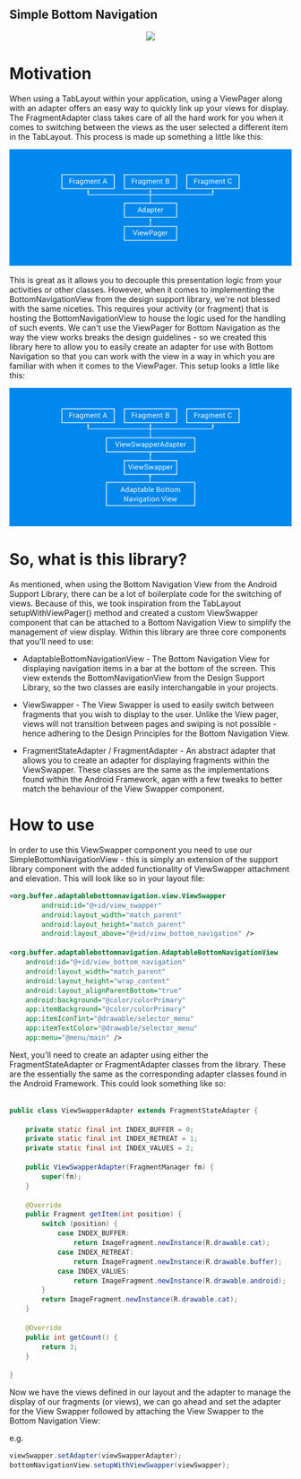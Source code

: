 Simple Bottom Navigation
-------------------------

<p align="center">
<img src="/art/demo.gif">
</p>


# Motivation

When using a TabLayout within your application, using a ViewPager along with an adapter offers an easy way to quickly link up your views for display. The FragmentAdapter class takes care of all the hard work for you when it comes to switching between the views as the user selected a different item in the TabLayout. This process is made up something a little like this:

<p align="center">
<img src="/art/view_pager.png">
</p>

This is great as it allows you to decouple this presentation logic from your activities or other classes. However, when it comes to implementing the BottomNavigationView from the design support library, we're not blessed with the same niceties. This requires your activity (or fragment) that is hosting the BottomNavigationView to house the logic used for the handling of such events. We can't use the ViewPager for Bottom Navigation as the way the view works breaks the design guidelines - so we created this library here to allow you to easily create an adapter for use with Bottom Navigation so that you can work with the view in a way in which you are familiar with when it comes to the ViewPager. This setup looks a little like this:

<p align="center">
<img src="/art/view_swapper.png">
</p>

# So, what is this library?

As mentioned, when using the Bottom Navigation View from the Android Support Library, there can be a lot of boilerplate code for the switching of views. Because of this, we took inspiration from the TabLayout setupWithViewPager() method and created a custom ViewSwapper component that can be attached to a Bottom Navigation View to simplify the management of view display. Within this library are three core components that you'll need to use:

- AdaptableBottomNavigationView - The Bottom Navigation View for displaying navigation items in a bar at the bottom of the screen.  This view extends the BottomNavigationView from the Design Support Library, so the two classes are easily interchangable in your projects.

- ViewSwapper - The View Swapper is used to easily switch between fragments that you wish to display to the user. Unlike the View pager, views will not transition between pages and swiping is not possible - hence adhering to the Design Principles for the Bottom Navigation View.

- FragmentStateAdapter / FragmentAdapter - An abstract adapter that allows you to create an adapter for displaying fragments within the ViewSwapper. These classes are the same as the implementations found within the Android Framework, agan with a few tweaks to better match the behaviour of the View Swapper component.

# How to use

In order to use this ViewSwapper component you need to use our SimpleBottomNavigationView - this is simply an extension of the support library component with the added functionality of ViewSwapper attachment and elevation. This will look like so in your layout file:

```xml
<org.buffer.adaptablebottomnavigation.view.ViewSwapper
        android:id="@+id/view_swapper"
        android:layout_width="match_parent"
        android:layout_height="match_parent"
        android:layout_above="@+id/view_bottom_navigation" />

<org.buffer.adaptablebottomnavigation.AdaptableBottomNavigationView
    android:id="@+id/view_bottom_navigation"
    android:layout_width="match_parent"
    android:layout_height="wrap_content"
    android:layout_alignParentBottom="true"
    android:background="@color/colorPrimary"
    app:itemBackground="@color/colorPrimary"
    app:itemIconTint="@drawable/selector_menu"
    app:itemTextColor="@drawable/selector_menu"
    app:menu="@menu/main" />
```

Next, you'll need to create an adapter using either the FragmentStateAdapter or FragmentAdapter classes from the library. These are the essentially the same as the corresponding adapter classes found in the Android Framework. This could look something like so:

```java

public class ViewSwapperAdapter extends FragmentStateAdapter {

    private static final int INDEX_BUFFER = 0;
    private static final int INDEX_RETREAT = 1;
    private static final int INDEX_VALUES = 2;

    public ViewSwapperAdapter(FragmentManager fm) {
        super(fm);
    }

    @Override
    public Fragment getItem(int position) {
        switch (position) {
            case INDEX_BUFFER:
                return ImageFragment.newInstance(R.drawable.cat);
            case INDEX_RETREAT:
                return ImageFragment.newInstance(R.drawable.buffer);
            case INDEX_VALUES:
                return ImageFragment.newInstance(R.drawable.android);
        }
        return ImageFragment.newInstance(R.drawable.cat);
    }

    @Override
    public int getCount() {
        return 3;
    }

}
```

Now we have the views defined in our layout and the adapter to manage the display of our fragments (or views), we can go ahead and set the adapter for the View Swapper followed by attaching the View Swapper to the Bottom Navigation View:

e.g.
```java
viewSwapper.setAdapter(viewSwapperAdapter);
bottomNavigationView.setupWithViewSwapper(viewSwapper);
```
